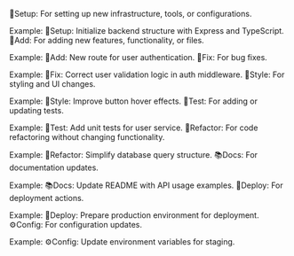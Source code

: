 🔨Setup: For setting up new infrastructure, tools, or configurations.

Example: 🔨Setup: Initialize backend structure with Express and TypeScript.
📝Add: For adding new features, functionality, or files.

Example: 📝Add: New route for user authentication.
🐛Fix: For bug fixes.

Example: 🐛Fix: Correct user validation logic in auth middleware.
🎨Style: For styling and UI changes.

Example: 🎨Style: Improve button hover effects.
🧪Test: For adding or updating tests.

Example: 🧪Test: Add unit tests for user service.
🔄Refactor: For code refactoring without changing functionality.

Example: 🔄Refactor: Simplify database query structure.
📚Docs: For documentation updates.

Example: 📚Docs: Update README with API usage examples.
🚀Deploy: For deployment actions.

Example: 🚀Deploy: Prepare production environment for deployment.
⚙️Config: For configuration updates.

Example: ⚙️Config: Update environment variables for staging.
